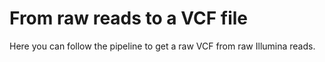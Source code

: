 # From raw reads to a VCF file
Here you can follow the pipeline to get a raw VCF from raw Illumina reads.

